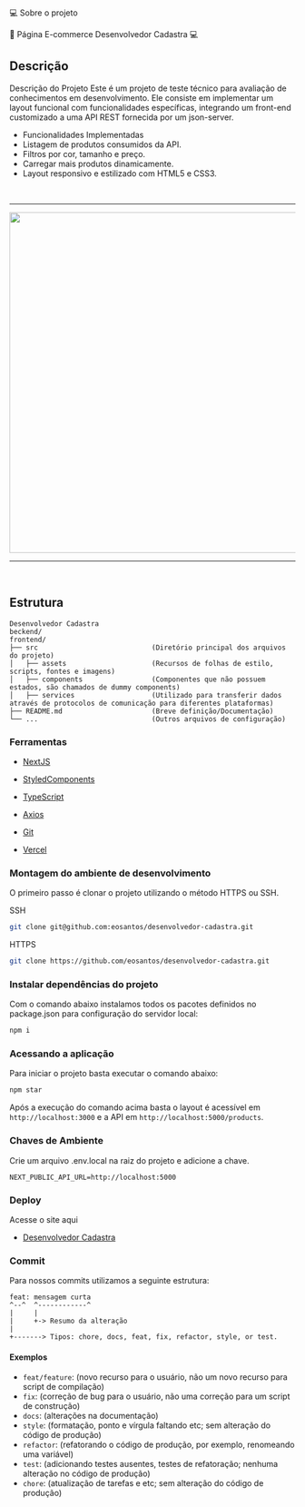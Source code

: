 💻 Sobre o projeto

🔔 Página E-commerce Desenvolvedor Cadastra 💻

## Descrição

Descrição do Projeto
Este é um projeto de teste técnico para avaliação de conhecimentos em desenvolvimento. Ele consiste em implementar um layout funcional com funcionalidades específicas, integrando um front-end customizado a uma API REST fornecida por um json-server.

- Funcionalidades Implementadas
- Listagem de produtos consumidos da API.
- Filtros por cor, tamanho e preço.
- Carregar mais produtos dinamicamente.
- Layout responsivo e estilizado com HTML5 e CSS3.

<br>
<hr>
<div align="center">
	<img width="600" margin-right="30px" src="public/assets/to_readme/Tela_001.png">	
</div>
<hr>
<br>

## Estrutura

    Desenvolvedor Cadastra
    beckend/
    frontend/
    ├── src                            (Diretório principal dos arquivos do projeto)
    │   ├── assets                     (Recursos de folhas de estilo, scripts, fontes e imagens)
    │   ├── components                 (Componentes que não possuem estados, são chamados de dummy components)
    │   ├── services                   (Utilizado para transferir dados através de protocolos de comunicação para diferentes plataformas)
    ├── README.md                      (Breve definição/Documentação)
    └── ...                            (Outros arquivos de configuração)

### Ferramentas

- [NextJS](https://nextjs.org/)

- [StyledComponents](https://styled-components.com/)

- [TypeScript](https://www.typescriptlang.org/)

- [Axios](https://axios-http.com/ptbr/docs/intro)

- [Git](https://git-scm.com/doc)

- [Vercel](https://vercel.com/docs)

### Montagem do ambiente de desenvolvimento

O primeiro passo é clonar o projeto utilizando o método HTTPS ou SSH.

SSH

```sh
git clone git@github.com:eosantos/desenvolvedor-cadastra.git
```

HTTPS

```sh
git clone https://github.com/eosantos/desenvolvedor-cadastra.git
```

### Instalar dependências do projeto

Com o comando abaixo instalamos todos os pacotes definidos no package.json para configuração do servidor local:

```sh
npm i
```

### Acessando a aplicação

Para iniciar o projeto basta executar o comando abaixo:

```sh
npm star
```

Após a execução do comando acima basta o layout é acessível em `http://localhost:3000` e a API em `http://localhost:5000/products`.

### Chaves de Ambiente

Crie um arquivo .env.local na raiz do projeto e adicione a chave.

````
NEXT_PUBLIC_API_URL=http://localhost:5000
````

### Deploy

Acesse o site aqui

- [Desenvolvedor Cadastra](https://desenvolvedor-cadastra.vercel.app/)

### Commit

Para nossos commits utilizamos a seguinte estrutura:

```
feat: mensagem curta
^--^  ^------------^
|     |
|     +-> Resumo da alteração
|
+-------> Tipos: chore, docs, feat, fix, refactor, style, or test.
```

#### Exemplos

- `feat/feature`: (novo recurso para o usuário, não um novo recurso para script de compilação)
- `fix`: (correção de bug para o usuário, não uma correção para um script de construção)
- `docs`: (alterações na documentação)
- `style`: (formatação, ponto e vírgula faltando etc; sem alteração do código de produção)
- `refactor`: (refatorando o código de produção, por exemplo, renomeando uma variável)
- `test`: (adicionando testes ausentes, testes de refatoração; nenhuma alteração no código de produção)
- `chore`: (atualização de tarefas e etc; sem alteração do código de produção)
